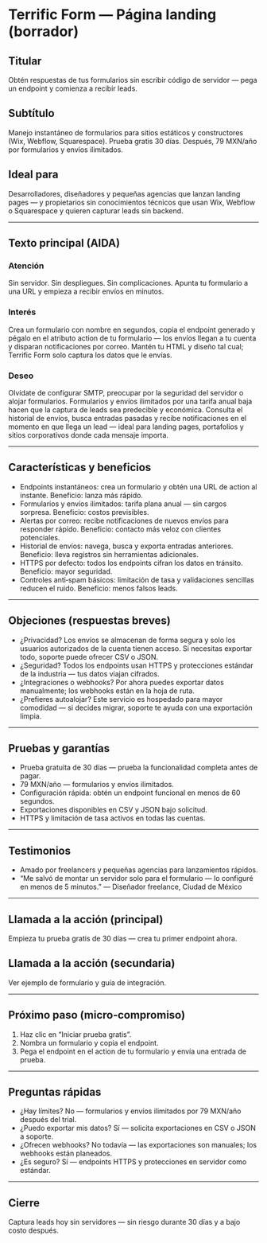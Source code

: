 # Terrific Form — Página landing (borrador)

## Titular
Obtén respuestas de tus formularios sin escribir código de servidor — pega un endpoint y comienza a recibir leads.

## Subtítulo
Manejo instantáneo de formularios para sitios estáticos y constructores (Wix, Webflow, Squarespace). Prueba gratis 30 días. Después, 79 MXN/año por formularios y envíos ilimitados.

## Ideal para
Desarrolladores, diseñadores y pequeñas agencias que lanzan landing pages — y propietarios sin conocimientos técnicos que usan Wix, Webflow o Squarespace y quieren capturar leads sin backend.

---

## Texto principal (AIDA)

### Atención
Sin servidor. Sin despliegues. Sin complicaciones.
Apunta tu formulario a una URL y empieza a recibir envíos en minutos.

### Interés
Crea un formulario con nombre en segundos, copia el endpoint generado y pégalo en el atributo action de tu formulario — los envíos llegan a tu cuenta y disparan notificaciones por correo. Mantén tu HTML y diseño tal cual; Terrific Form solo captura los datos que le envías.

### Deseo
Olvídate de configurar SMTP, preocupar por la seguridad del servidor o alojar formularios. Formularios y envíos ilimitados por una tarifa anual baja hacen que la captura de leads sea predecible y económica. Consulta el historial de envíos, busca entradas pasadas y recibe notificaciones en el momento en que llega un lead — ideal para landing pages, portafolios y sitios corporativos donde cada mensaje importa.

---

## Características y beneficios
- Endpoints instantáneos: crea un formulario y obtén una URL de action al instante.
  Beneficio: lanza más rápido.
- Formularios y envíos ilimitados: tarifa plana anual — sin cargos sorpresa.
  Beneficio: costos previsibles.
- Alertas por correo: recibe notificaciones de nuevos envíos para responder rápido.
  Beneficio: contacto más veloz con clientes potenciales.
- Historial de envíos: navega, busca y exporta entradas anteriores.
  Beneficio: lleva registros sin herramientas adicionales.
- HTTPS por defecto: todos los endpoints cifran los datos en tránsito.
  Beneficio: mayor seguridad.
- Controles anti‑spam básicos: limitación de tasa y validaciones sencillas reducen el ruido.
  Beneficio: menos falsos leads.

---

## Objeciones (respuestas breves)
- ¿Privacidad? Los envíos se almacenan de forma segura y solo los usuarios autorizados de la cuenta tienen acceso. Si necesitas exportar todo, soporte puede ofrecer CSV o JSON.
- ¿Seguridad? Todos los endpoints usan HTTPS y protecciones estándar de la industria — tus datos viajan cifrados.
- ¿Integraciones o webhooks? Por ahora puedes exportar datos manualmente; los webhooks están en la hoja de ruta.
- ¿Prefieres autoalojar? Este servicio es hospedado para mayor comodidad — si decides migrar, soporte te ayuda con una exportación limpia.

---

## Pruebas y garantías
- Prueba gratuita de 30 días — prueba la funcionalidad completa antes de pagar.
- 79 MXN/año — formularios y envíos ilimitados.
- Configuración rápida: obtén un endpoint funcional en menos de 60 segundos.
- Exportaciones disponibles en CSV y JSON bajo solicitud.
- HTTPS y limitación de tasa activos en todas las cuentas.

---

## Testimonios
- Amado por freelancers y pequeñas agencias para lanzamientos rápidos.
- “Me salvó de montar un servidor solo para el formulario — lo configuré en menos de 5 minutos.” — Diseñador freelance, Ciudad de México

---

## Llamada a la acción (principal)
Empieza tu prueba gratis de 30 días — crea tu primer endpoint ahora.

## Llamada a la acción (secundaria)
Ver ejemplo de formulario y guía de integración.

---

## Próximo paso (micro‑compromiso)
1. Haz clic en “Iniciar prueba gratis”.
2. Nombra un formulario y copia el endpoint.
3. Pega el endpoint en el action de tu formulario y envía una entrada de prueba.

---

## Preguntas rápidas
- ¿Hay límites? No — formularios y envíos ilimitados por 79 MXN/año después del trial.
- ¿Puedo exportar mis datos? Sí — solicita exportaciones en CSV o JSON a soporte.
- ¿Ofrecen webhooks? No todavía — las exportaciones son manuales; los webhooks están planeados.
- ¿Es seguro? Sí — endpoints HTTPS y protecciones en servidor como estándar.

---

## Cierre
Captura leads hoy sin servidores — sin riesgo durante 30 días y a bajo costo después.
